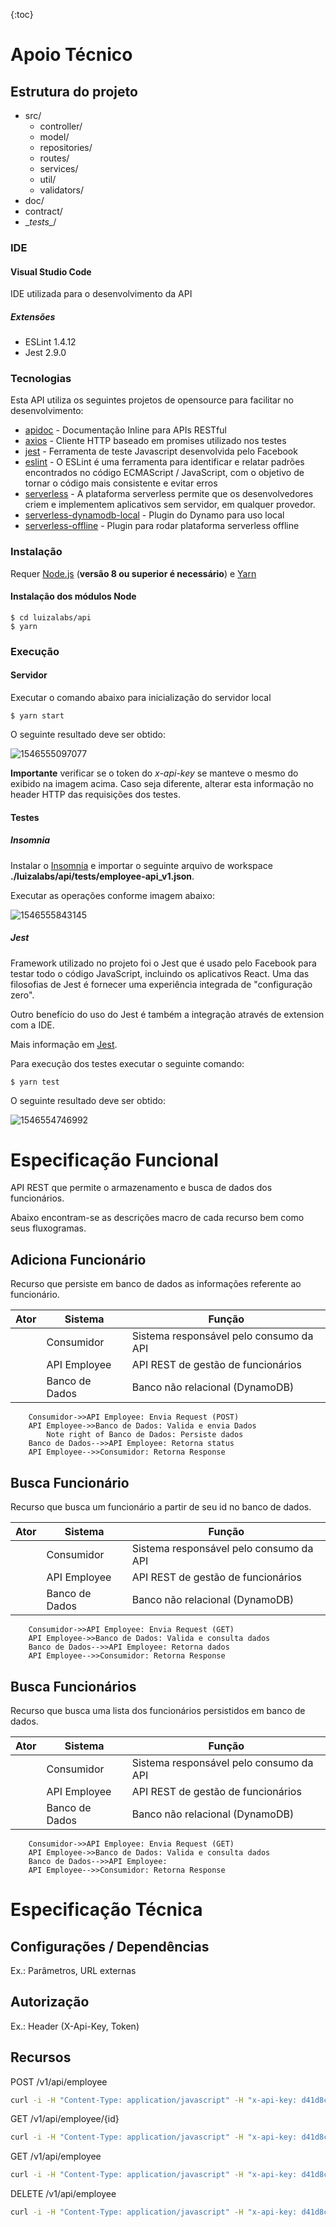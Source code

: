 {:toc}

# Apoio Técnico
## Estrutura do projeto

* src/
  * controller/
  * model/
  * repositories/
  * routes/
  * services/
  * util/
  * validators/
* doc/
* contract/
* \__tests\__/

### IDE

#### Visual Studio Code

IDE utilizada para o desenvolvimento da API

##### Extensões

- ESLint 1.4.12
- Jest 2.9.0

### Tecnologias

Esta API utiliza os seguintes projetos de opensource para facilitar no desenvolvimento:

- [apidoc](http://apidocjs.com/) - Documentação Inline para APIs RESTful
- [axios](https://www.npmjs.com/package/axios) - Cliente HTTP baseado em promises utilizado nos testes
- [jest](https://jestjs.io/en/) - Ferramenta de teste Javascript desenvolvida pelo Facebook
- [eslint](https://eslint.org/docs/user-guide/getting-started) - O ESLint é uma ferramenta para identificar e relatar padrões encontrados no código ECMAScript / JavaScript, com o objetivo de tornar o código mais consistente e evitar erros
- [serverless]() - A plataforma serverless permite que os desenvolvedores criem e implementem aplicativos sem servidor, em qualquer provedor.
- [serverless-dynamodb-local]() - Plugin do Dynamo para uso local
- [serverless-offline]() - Plugin para rodar plataforma serverless offline

### Instalação

Requer [Node.js](https://nodejs.org/) (**versão 8 ou superior é necessário**) e [Yarn](https://yarnpkg.com/lang/pt-br/docs/install/#debian-stable)

#### Instalação dos módulos Node

```text
$ cd luizalabs/api
$ yarn
```

### Execução

#### Servidor

Executar o comando abaixo para inicialização do servidor local

```text
$ yarn start
```

O seguinte resultado deve ser obtido:

![1546555097077](./readme-images/1546555097077.png)

**Importante** verificar se o token do *x-api-key* se manteve o mesmo do exibido na imagem acima. Caso seja diferente, alterar esta informação no header HTTP das requisições dos testes.

#### Testes

##### Insomnia

Instalar o [Insomnia](https://insomnia.rest/download/) e importar o seguinte arquivo de workspace **./luizalabs/api/____tests____/employee-api_v1.json**.

Executar as operações conforme imagem abaixo:

![1546555843145](./readme-images/1546555843145.png)

##### Jest

Framework utilizado no projeto foi o Jest que é usado pelo Facebook para testar todo o código JavaScript, incluindo os aplicativos React. Uma das filosofias de Jest é fornecer uma experiência integrada de "configuração zero".

Outro benefício do uso do Jest é também a integração através de extension com a IDE.

Mais informação em [Jest](https://jestjs.io/en/).

Para execução dos testes executar o seguinte comando:

```text
$ yarn test
```

 O seguinte resultado deve ser obtido:

![1546554746992](./readme-images/1546554746992.png)



# Especificação Funcional

API REST que permite o armazenamento e busca de dados dos funcionários. 

Abaixo encontram-se as descrições macro de cada recurso bem como seus fluxogramas.

## Adiciona Funcionário

Recurso que persiste em banco de dados as informações referente ao funcionário.

| Ator | Sistema        | Função                                  |
| ---- | -------------- | --------------------------------------- |
|      | Consumidor     | Sistema responsável pelo consumo da API |
|      | API Employee   | API REST de gestão de funcionários      |
|      | Banco de Dados | Banco não relacional (DynamoDB)         |

```sequence
    Consumidor->>API Employee: Envia Request (POST)
    API Employee->>Banco de Dados: Valida e envia Dados
    	Note right of Banco de Dados: Persiste dados
    Banco de Dados-->>API Employee: Retorna status
    API Employee-->>Consumidor: Retorna Response
```


## Busca Funcionário

Recurso que busca um funcionário a partir de seu id no banco de dados.

| Ator | Sistema        | Função                                  |
| ---- | -------------- | --------------------------------------- |
|      | Consumidor     | Sistema responsável pelo consumo da API |
|      | API Employee   | API REST de gestão de funcionários      |
|      | Banco de Dados | Banco não relacional (DynamoDB)         |

```sequence
    Consumidor->>API Employee: Envia Request (GET)
    API Employee->>Banco de Dados: Valida e consulta dados
    Banco de Dados-->>API Employee: Retorna dados
    API Employee-->>Consumidor: Retorna Response
```



## Busca Funcionários

Recurso que busca uma lista dos funcionários persistidos em banco de dados.

| Ator | Sistema        | Função                                  |
| ---- | -------------- | --------------------------------------- |
|      | Consumidor     | Sistema responsável pelo consumo da API |
|      | API Employee   | API REST de gestão de funcionários      |
|      | Banco de Dados | Banco não relacional (DynamoDB)         |

```sequence
    Consumidor->>API Employee: Envia Request (GET)
    API Employee->>Banco de Dados: Valida e consulta dados
    Banco de Dados-->>API Employee: 
    API Employee-->>Consumidor: Retorna Response
```



# Especificação Técnica

## Configurações / Dependências

Ex.: Parâmetros, URL externas

## Autorização

Ex.: Header (X-Api-Key, Token)

## Recursos

POST /v1/api/employee

```bash
curl -i -H "Content-Type: application/javascript" -H "x-api-key: d41d8cd98f00b204e9800998ecf8427e" -X POST -d '{"name":"Edson Azevedo","email":"edson.b.azevedo@gmail.com","department":"Architecture"}' http://localhost:3000/private/v1/api/employee/
```

GET /v1/api/employee/{id}

```bash
curl -i -H "Content-Type: application/javascript" -H "x-api-key: d41d8cd98f00b204e9800998ecf8427e" http://localhost:3000/private/v1/api/employee/ced758a3-3a01-474e-9136-06aa50e53076
```

GET /v1/api/employee

```bash
curl -i -H "Content-Type: application/javascript" -H "x-api-key: d41d8cd98f00b204e9800998ecf8427e" -H "limit: 10" http://localhost:3000/private/v1/api/employee/
```

DELETE /v1/api/employee

```bash
curl -i -H "Content-Type: application/javascript" -H "x-api-key: d41d8cd98f00b204e9800998ecf8427e" -X DELETE http://localhost:3000/private/v1/api/employee/ced758a3-3a01-474e-9136-06aa50e53076
```



